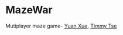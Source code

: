 # MazeWar
Mutiplayer maze game- [Yuan Xue](https://github.com/yuanxue68), [Timmy Tse](https://github.com/tsetimmy)
